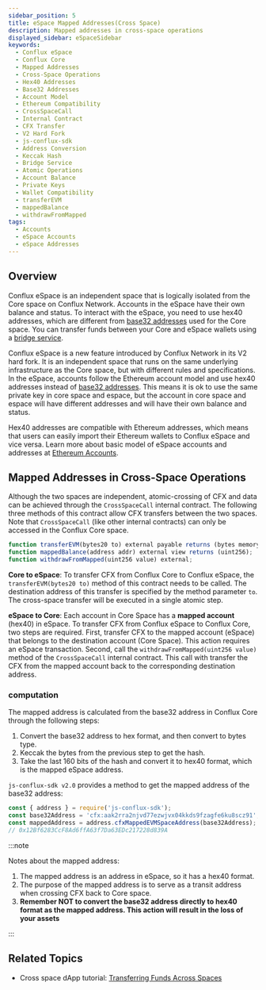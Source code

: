 ```yaml
---
sidebar_position: 5
title: eSpace Mapped Addresses(Cross Space)
description: Mapped addresses in cross-space operations
displayed_sidebar: eSpaceSidebar
keywords:
  - Conflux eSpace
  - Conflux Core
  - Mapped Addresses
  - Cross-Space Operations
  - Hex40 Addresses
  - Base32 Addresses
  - Account Model
  - Ethereum Compatibility
  - CrossSpaceCall
  - Internal Contract
  - CFX Transfer
  - V2 Hard Fork
  - js-conflux-sdk
  - Address Conversion
  - Keccak Hash
  - Bridge Service
  - Atomic Operations
  - Account Balance
  - Private Keys
  - Wallet Compatibility
  - transferEVM
  - mappedBalance
  - withdrawFromMapped
tags:
  - Accounts
  - eSpace Accounts
  - eSpace Addresses
---
```


## Overview

Conflux eSpace is an independent space that is logically isolated from the Core space on Conflux Network. Accounts in the eSpace have their own balance and status. To interact with the eSpace, you need to use hex40 addresses, which are different from [base32 addresses](../../core/core-space-basics/addresses.md) used for the Core space. You can transfer funds between your Core and eSpace wallets using a [bridge service](../../general/tutorials/transferring-funds/transfer-funds-across-spaces.md).

Conflux eSpace is a new feature introduced by Conflux Network in its V2 hard fork. It is an independent space that runs on the same underlying infrastructure as the Core space, but with different rules and specifications. In the eSpace, accounts follow the Ethereum account model and use hex40 addresses instead of [base32 addresses](../../core/core-space-basics/addresses.md). This means it is ok to use the same private key in core space and espace, but the account in core space and espace will have different addresses and will have their own balance and status.

Hex40 addresses are compatible with Ethereum addresses, which means that users can easily import their Ethereum wallets to Conflux eSpace and vice versa. Learn more about basic model of eSpace accounts and addresses at [Ethereum Accounts](https://ethereum.org/en/developers/docs/accounts/).

## Mapped Addresses in Cross-Space Operations

Although the two spaces are independent, atomic-crossing of CFX and data can be achieved through the `CrossSpaceCall` internal contract. The following three methods of this contract allow CFX transfers between the two spaces. Note that `CrossSpaceCall` (like other internal contracts) can only be accessed in the Conflux Core space.

```js
function transferEVM(bytes20 to) external payable returns (bytes memory output);
function mappedBalance(address addr) external view returns (uint256);
function withdrawFromMapped(uint256 value) external;
```

**Core to eSpace**: To transfer CFX from Conflux Core to Conflux eSpace, the `transferEVM(bytes20 to)` method of this contract needs to be called. The destination address of this transfer is specified by the method parameter `to`. The cross-space transfer will be executed in a single atomic step.

**eSpace to Core**: Each account in Core Space has a **mapped account** (hex40) in eSpace. To transfer CFX from Conflux eSpace to Conflux Core, two steps are required. First, transfer CFX to the mapped account (eSpace) that belongs to the destination account (Core Space). This action requires an eSpace transaction. Second, call the `withdrawFromMapped(uint256 value)` method of the `CrossSpaceCall` internal contract. This call with transfer the CFX from the mapped account back to the corresponding destination address.

### computation

The mapped address is calculated from the base32 address in Conflux Core through the following steps:

1. Convert the base32 address to hex format, and then convert to bytes type.
2. Keccak the bytes from the previous step to get the hash.
3. Take the last 160 bits of the hash and convert it to hex40 format, which is the mapped eSpace address.

`js-conflux-sdk v2.0` provides a method to get the mapped address of the base32 address:

```js
const { address } = require('js-conflux-sdk');
const base32Address = 'cfx:aak2rra2njvd77ezwjvx04kkds9fzagfe6ku8scz91';
const mappedAddress = address.cfxMappedEVMSpaceAddress(base32Address);
// 0x12Bf6283CcF8Ad6ffA63f7Da63EDc217228d839A
```

:::note

Notes about the mapped address:

1. The mapped address is an address in eSpace, so it has a hex40 format.
2. The purpose of the mapped address is to serve as a transit address when crossing CFX back to Core space.
3. **Remember NOT to convert the base32 address directly to hex40 format as the mapped address. This action will result in the loss of your assets**

:::

## Related Topics

* Cross space dApp tutorial: [Transferring Funds Across Spaces](../../general/tutorials/transferring-funds/transfer-funds-across-spaces.md)
